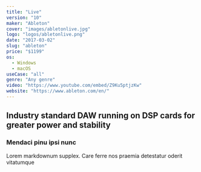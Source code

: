 ```yaml
---
title: "Live"
version: "10"
maker: "Ableton"
cover: "images/abletonlive.jpg"
logo: "logos/abletonlive.png"
date: "2017-03-02"
slug: "ableton"
price: "$1199"
os:
  - Windows
  - macOS
useCase: "all"
genre: "Any genre"
video: "https://www.youtube.com/embed/Z9Ku5ptjzKw"
website: "https://www.ableton.com/en/"
---
```


## Industry standard DAW running on DSP cards for greater power and stability

### Mendaci pinu ipsi nunc

Lorem markdownum supplex. Care ferre nos praemia detestatur oderit vitatumque
